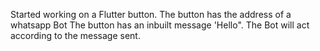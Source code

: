 Started working on a Flutter button.
The button has the address of a whatsapp Bot 
The button has an inbuilt message 'Hello".
The Bot will act according to the message sent.